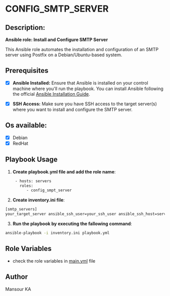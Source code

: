 # CONFIG_SMTP_SERVER

## Description: 
**Ansible role: Install and Configure SMTP Server**

This Ansible role automates the installation and configuration of an SMTP server using Postfix on a Debian/Ubuntu-based system.


## Prerequisites

- [x] **Ansible Installed:** Ensure that Ansible is installed on your control machine where you'll run the playbook. You can install Ansible following the official [Ansible Installation Guide](https://docs.ansible.com/ansible/latest/installation_guide/index.html).

-  [x] **SSH Access:** Make sure you have SSH access to the target server(s) where you want to install and configure the SMTP server.

## Os available:

- [x] Debian
- [x] RedHat

## Playbook Usage

1. **Create playbook.yml file and add the role name**:
  
   ```bash
    - hosts: servers
      roles:
         - config_smpt_server
   ```

2. **Create inventory.ini file**:

```bash
[smtp_servers]
your_target_server ansible_ssh_user=your_ssh_user ansible_ssh_host=server_ip_or_hostname
 ```

3. **Run the playbook by executing the fallowing command**:

 ```bash
 ansible-playbook -i inventory.ini playbook.yml

 ```

## Role Variables

- check the role variables in [main.yml](./default/main.yml) file


## Author

Mansour KA
